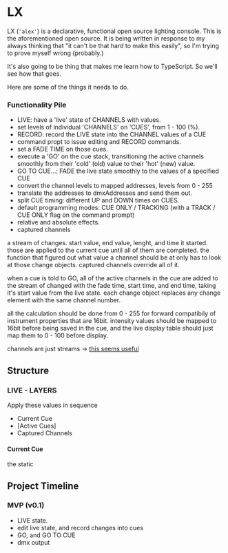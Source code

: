 # LX

LX (`'alex'`) is a declarative, functional open source lighting console. This is the aforementioned open source. It is being written in response to my always thinking that "it can't be that hard to make this easily", so I'm trying to prove myself wrong (probably.)

It's also going to be thing that makes me learn how to TypeScript. So we'll see how that goes. 

Here are some of the things it needs to do. 

### Functionality Pile

- LIVE: have a 'live' state of CHANNELS with values. 
- set levels of individual 'CHANNELS' on 'CUES', from 1 - 100 (%).
- RECORD: record the LIVE state into the CHANNEL values of a CUE
- command propt to issue editing and RECORD commands. 
- set a FADE TIME on those cues. 
- execute a 'GO' on the cue stack, transitioning the active channels smoothly from their 'cold' (old) value to their 'hot' (new) value. 
- GO TO CUE...: FADE the live state smoothly to the values of a specified CUE 
- convert the channel levels to mapped addresses, levels from 0 - 255
- translate the addresses to dmxAddresses and send them out. 
- split CUE timing: different UP and DOWN times on CUES. 
- default programming modes: CUE ONLY / TRACKING (with a TRACK / CUE ONLY flag on the command prompt)
- relative and absolute effects. 
- captured channels

a stream of changes. 
start value, end value, lenght, and time it started. those are applied to the current cue until all of them are completed. 
the function that figured out what value a channel should be at only has to look at those change objects. 
captured channels override all of it. 

when a cue is told to GO, all of the active channels in the cue are added to the stream of changed with the fade time, start time, and end time, taking it's start value from the live state. each change object replaces any change element with the same channel number. 

all the calculation should be done from 0 - 255 for forward compatibily of instrument properties that are 16bit. intensity values should be mapped to 16bit before being saved in the cue, and the live display table should just map them to 0 - 100 before display. 

channels are just streams -> [this seems useful](https://gist.github.com/staltz/868e7e9bc2a7b8c1f754)

## Structure

### LIVE - LAYERS
Apply these values in sequence
- Current Cue
- [Active Cues]
- Captured Channels 

#### Current Cue
the static

## Project Timeline

### MVP (v0.1)

- LIVE state.
- edit live state, and record changes into cues
- GO, and GO TO CUE
- dmx output

